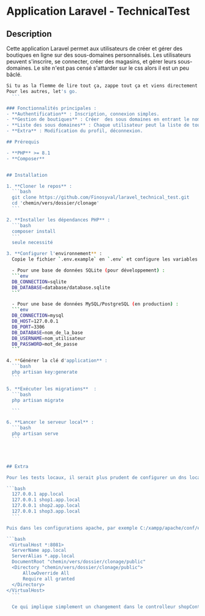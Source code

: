 # Application Laravel - TechnicalTest

## Description

Cette application Laravel permet aux utilisateurs de créer et gérer des boutiques en ligne sur des sous-domaines personnalisés. Les utilisateurs peuvent s'inscrire, se connecter, créer des magasins, et gérer leurs sous-domaines. Le site n'est pas censé s'attarder sur le css alors il est un peu bâclé.

  ```bash
Si tu as la flemme de lire tout ça, zappe tout ça et viens directement tester ici : https://technicaltest.me.
Pour les autres, let's go.
    ```

### Fonctionnalités principales :
- **Authentification** : Inscription, connexion simples.
- **Gestion de boutiques** : Créer  des sous domaines en entrant le nom voulu pour la boutique.
- **Liste des sous domaines** : Chaque utilisateur peut la liste de tous les sous domaines en son nom. Chaque site affiche les informations concernant cet utilisateur 
- **Extra** : Modification du profil, déconnexion.

## Prérequis

- **PHP** >= 8.1
- **Composer**


## Installation

1. **Cloner le repos** :
    ```bash
    git clone https://github.com/Finosyval/laravel_technical_test.git
    cd 'chemin/vers/dossier/clonage'
    ```

2. **Installer les dépendances PHP** :
    ```bash
    composer install
    ```
    seule necessité

3. **Configurer l'environnement** :
    Copie le fichier `.env.example` en `.env` et configure les variables suivantes :

    - Pour une base de données SQLite (pour développement) :
    ```env
    DB_CONNECTION=sqlite
    DB_DATABASE=database/database.sqlite
    ```

    - Pour une base de données MySQL/PostgreSQL (en production) :
    ```env
    DB_CONNECTION=mysql
    DB_HOST=127.0.0.1
    DB_PORT=3306
    DB_DATABASE=nom_de_la_base
    DB_USERNAME=nom_utilisateur
    DB_PASSWORD=mot_de_passe
    ```

4. **Générer la clé d'application** :
    ```bash
    php artisan key:generate
    ```

5. **Exécuter les migrations**  :
    ```bash
    php artisan migrate 

    ```

6. **Lancer le serveur local** :
    ```bash
    php artisan serve
    ```




## Extra

Pour les tests locaux, il serait plus prudent de configurer un dns local. Dans windows, aller dans C/windows/system32/drivers/etc/hosts et ajouter 

  ```bash
    127.0.0.1 app.local
    127.0.0.1 shop1.app.local
    127.0.0.1 shop2.app.local
    127.0.0.1 shop3.app.local
    ```

Puis dans les configurations apache, par exemple C:/xampp/apache/conf/extra/httpd-vhosts.conf pour les utilisateurs de xampp, rajouter un virtual host, avec les config suivantes :

  ```bash
   <VirtualHost *:8081>
    ServerName app.local
    ServerAlias *.app.local
    DocumentRoot "chemin/vers/dossier/clonage/public"
    <Directory "chemin/vers/dossier/clonage/public">
        AllowOverride All
        Require all granted
    </Directory>
</VirtualHost>
    ```

    Ce qui implique simplement un changement dans le controlleur shopController et dans routes/web.php où les occurences à .technicaltest.me doivent être remplacées par .app.local. Parcours du combattant, mais bon.

